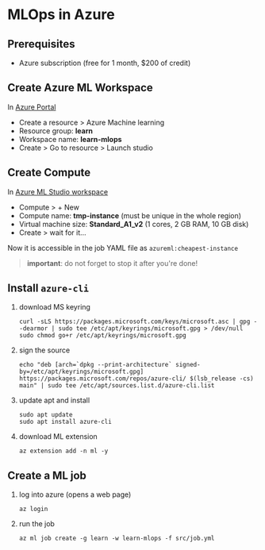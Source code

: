 # MLOps in Azure

## Prerequisites

* Azure subscription (free for 1 month, $200 of credit)

## Create Azure ML Workspace

In [Azure Portal](https://portal.azure.com/) 

* Create a resource > Azure Machine learning
* Resource group: **learn**
* Workspace name: **learn-mlops**
* Create > Go to resource > Launch studio

## Create Compute

In [Azure ML Studio workspace](https://ml.azure.com/?tid=6571d690-b42e-4b19-90e7-d85b945aa165&wsid=/subscriptions/b42b69cf-27c0-4ee2-99a0-a718ebd91945/resourceGroups/learn/providers/Microsoft.MachineLearningServices/workspaces/mlops)

* Compute > + New
* Compute name: **tmp-instance** (must be unique in the whole region)
* Virtual machine size: **Standard_A1_v2** (1 cores, 2 GB RAM, 10 GB disk)
* Create > wait for it...

Now it is accessible in the job YAML file as `azureml:cheapest-instance`

> **important**: do not forget to stop it after you're done!

## Install `azure-cli`

1. download MS keyring
    ```
    curl -sLS https://packages.microsoft.com/keys/microsoft.asc | gpg --dearmor | sudo tee /etc/apt/keyrings/microsoft.gpg > /dev/null
    sudo chmod go+r /etc/apt/keyrings/microsoft.gpg
    ```
2. sign the source
    ```
    echo "deb [arch=`dpkg --print-architecture` signed-by=/etc/apt/keyrings/microsoft.gpg] https://packages.microsoft.com/repos/azure-cli/ $(lsb_release -cs) main" | sudo tee /etc/apt/sources.list.d/azure-cli.list
    ```

3. update apt and install
    ```
    sudo apt update
    sudo apt install azure-cli
    ```

4. download ML extension
    ```
    az extension add -n ml -y
    ```

## Create a ML job

1. log into azure (opens a web page)

    ```
    az login
    ```

2. run the job
    ```
    az ml job create -g learn -w learn-mlops -f src/job.yml
    ```